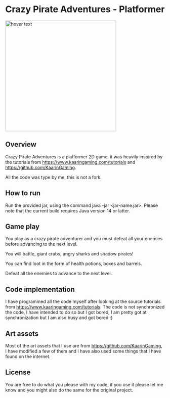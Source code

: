 # Crazy Pirate Adventures - Platformer


<img src="http://www.comanitza.ro/static/stefan-comanita-pic.jpg" width="350" title="hover text">

## Overview
Crazy Pirate Adventures is a platformer 2D game, it was heavily inspired by the tutorials from https://www.kaaringaming.com/tutorials and https://github.com/KaarinGaming.

All the code was type by me, this is not a fork.
## How to run
Run the provided jar, using the command java -jar <jar-name.jar>. Please note that the current build requires Java version 14 or latter. 

## Game play
You play as a crazy pirate adventurer and you must defeat all your enemies before advancing to the next level.

You will battle, giant crabs, angry sharks and shadow pirates!

You can find loot in the form of health potions, boxes and barrels.

Defeat all the enemies to advance to the next level.
## Code implementation
I have programmed all the code myself after looking at the source tutorials from https://www.kaaringaming.com/tutorials. 
The code is not synchronized the code, I have intended to do so but I got bored, I am pretty got at synchronization but I am also busy and got bored :)
## Art assets
Most of the art assets that I use are from https://github.com/KaarinGaming, I have modified a few of them and I have also used some things that I have found on the internet.
## License
You are free to do what you please with my code, if you use it please let me know and you might also do the same for the original project.



